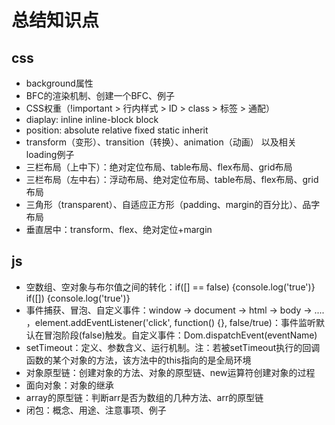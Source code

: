 # 总结知识点

## css

- background属性
- BFC的渲染机制、创建一个BFC、例子
- CSS权重（!important > 行内样式 > ID > class > 标签 > 通配）
- diaplay: inline  inline-block  block
- position: absolute relative fixed static inherit
- transform（变形）、transition（转换）、animation（动画） 以及相关loading例子
- 三栏布局（上中下）：绝对定位布局、table布局、flex布局、grid布局
- 三栏布局（左中右）：浮动布局、绝对定位布局、table布局、flex布局、grid布局
- 三角形（transparent）、自适应正方形（padding、margin的百分比）、品字布局
- 垂直居中：transform、flex、绝对定位+margin

## js

- 空数组、空对象与布尔值之间的转化：if([] == false) {console.log('true')} if([]) {console.log('true')} 
- 事件捕获、冒泡、自定义事件：window -> document -> html -> body -> .... ，element.addEventListener('click', function() {}, false/true)：事件监听默认在冒泡阶段(false)触发。自定义事件：Dom.dispatchEvent(eventName)
- setTimeout：定义、参数含义、运行机制。注：若被setTimeout执行的回调函数的某个对象的方法，该方法中的this指向的是全局环境
- 对象原型链：创建对象的方法、对象的原型链、new运算符创建对象的过程
- 面向对象：对象的继承
- array的原型链：判断arr是否为数组的几种方法、arr的原型链
- 闭包：概念、用途、注意事项、例子